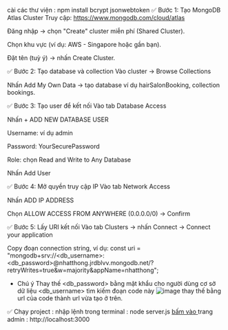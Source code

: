 cài các thư viện : npm install bcrypt jsonwebtoken
✅ Bước 1: Tạo MongoDB Atlas Cluster
Truy cập: https://www.mongodb.com/cloud/atlas

Đăng nhập → chọn "Create" cluster miễn phí (Shared Cluster).

Chọn khu vực (ví dụ: AWS - Singapore hoặc gần bạn).

Đặt tên (tuỳ ý) → nhấn Create Cluster.

✅ Bước 2: Tạo database và collection
Vào cluster → Browse Collections

Nhấn Add My Own Data → tạo database ví dụ hairSalonBooking, collection bookings.

✅ Bước 3: Tạo user để kết nối
Vào tab Database Access

Nhấn + ADD NEW DATABASE USER

Username: ví dụ admin

Password: YourSecurePassword

Role: chọn Read and Write to Any Database

Nhấn Add User

✅ Bước 4: Mở quyền truy cập IP
Vào tab Network Access

Nhấn ADD IP ADDRESS

Chọn ALLOW ACCESS FROM ANYWHERE (0.0.0.0/0) → Confirm

✅ Bước 5: Lấy URI kết nối
Vào tab Clusters → nhấn Connect → Connect your application

Copy đoạn connection string, ví dụ:
const uri = "mongodb+srv://<db_username>:<db_password>@nhatthong.jrdblvv.mongodb.net/?retryWrites=true&w=majority&appName=nhatthong";
* Chú ý Thay thế <db_password> bằng mật khẩu cho người dùng cơ sở dữ liệu <db_username>
tìm kiếm đoạn code này 
  ![image](https://github.com/user-attachments/assets/5b0b198f-0d8d-4880-b780-e4bcb3e2eada)
thay thế bằng url của code thành url vừa tạo ở trên.

✅ Chạy project : 
nhập lệnh trong terminal : node server.js
[bấm vào ](http://localhost:3000)
trang admin : http://localhost:3000
